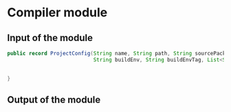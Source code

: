 # Compiler module

## Input of the module

```java
public record ProjectConfig(String name, String path, String sourcePackage,
                            String buildEnv, String buildEnvTag, List<String> buildCmds, String sonarqubeUrl, boolean buildCmdIncludeSonar) {
   

}
```

## Output of the module

```

```